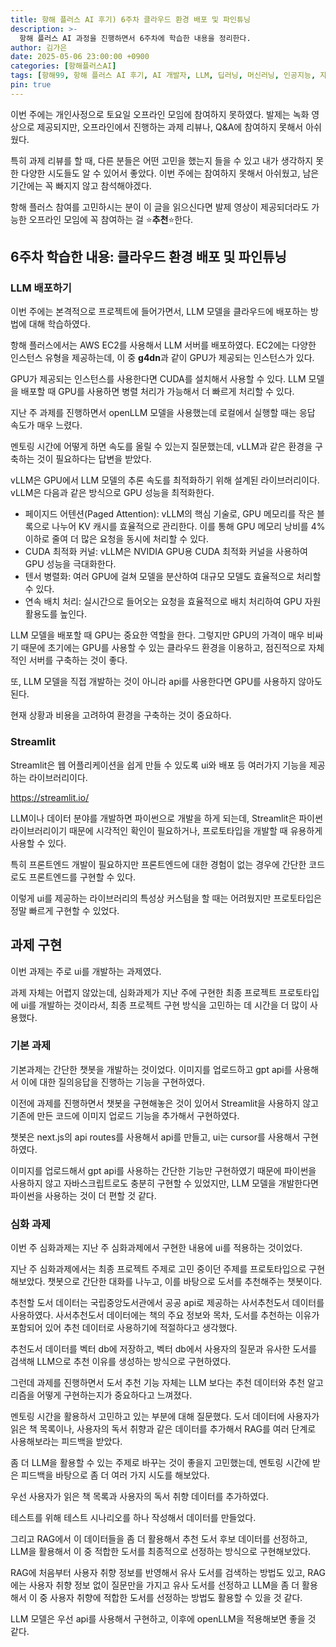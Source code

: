 ```yaml
---
title: 항해 플러스 AI 후기) 6주차 클라우드 환경 배포 및 파인튜닝
description: >-
  항해 플러스 AI 과정을 진행하면서 6주차에 학습한 내용을 정리한다.
author: 김가은
date: 2025-05-06 23:00:00 +0900
categories: [항해플러스AI]
tags: [항해99, 항해 플러스 AI 후기, AI 개발자, LLM, 딥러닝, 머신러닝, 인공지능, 자연어 처리, GPT, Streamlit, AWS, ec2, vLLM]
pin: true
---
```


이번 주에는 개인사정으로 토요일 오프라인 모임에 참여하지 못하였다.
발제는 녹화 영상으로 제공되지만, 오프라인에서 진행하는 과제 리뷰나, Q&A에 참여하지 못해서 아쉬웠다.

특히 과제 리뷰를 할 때, 다른 분들은 어떤 고민을 했는지 들을 수 있고 내가 생각하지 못한 다양한 시도들도 알 수 있어서 좋았다.
이번 주에는 참여하지 못해서 아쉬웠고, 남은 기간에는 꼭 빠지지 않고 참석해야겠다.

항해 플러스 참여를 고민하시는 분이 이 글을 읽으신다면 발제 영상이 제공되더라도 가능한 오프라인 모임에 꼭 참여하는 걸 ⭐️**추천**⭐️한다.

## 6주차 학습한 내용: 클라우드 환경 배포 및 파인튜닝

### LLM 배포하기

이번 주에는 본격적으로 프로젝트에 들어가면서, LLM 모델을 클라우드에 배포하는 방법에 대해 학습하였다.

항해 플러스에서는 AWS EC2를 사용해서 LLM 서버를 배포하였다.
EC2에는 다양한 인스턴스 유형을 제공하는데, 이 중 **g4dn**과 같이 GPU가 제공되는 인스턴스가 있다.

GPU가 제공되는 인스턴스를 사용한다면 CUDA를 설치해서 사용할 수 있다.
LLM 모델을 배포할 때 GPU를 사용하면 병렬 처리가 가능해서 더 빠르게 처리할 수 있다.

지난 주 과제를 진행하면서 openLLM 모델을 사용했는데 로컬에서 실행할 때는 응답 속도가 매우 느렸다.

멘토링 시간에 어떻게 하면 속도를 올릴 수 있는지 질문했는데, vLLM과 같은 환경을 구축하는 것이 필요하다는 답변을 받았다.

vLLM은 GPU에서 LLM 모델의 추론 속도를 최적화하기 위해 설계된 라이브러리이다.
vLLM은 다음과 같은 방식으로 GPU 성능을 최적화한다.

- 페이지드 어텐션(Paged Attention): vLLM의 핵심 기술로, GPU 메모리를 작은 블록으로 나누어 KV 캐시를 효율적으로 관리한다. 이를 통해 GPU 메모리 낭비를 4% 이하로 줄여 더 많은 요청을 동시에 처리할 수 있다.
- CUDA 최적화 커널: vLLM은 NVIDIA GPU용 CUDA 최적화 커널을 사용하여 GPU 성능을 극대화한다.
- 텐서 병렬화: 여러 GPU에 걸쳐 모델을 분산하여 대규모 모델도 효율적으로 처리할 수 있다.
- 연속 배치 처리: 실시간으로 들어오는 요청을 효율적으로 배치 처리하여 GPU 자원 활용도를 높인다.

LLM 모델을 배포할 때 GPU는 중요한 역할을 한다.
그렇지만 GPU의 가격이 매우 비싸기 때문에 초기에는 GPU를 사용할 수 있는 클라우드 환경을 이용하고, 점진적으로 자체적인 서버를 구축하는 것이 좋다.

또, LLM 모델을 직접 개발하는 것이 아니라 api를 사용한다면 GPU를 사용하지 않아도 된다.

현재 상황과 비용을 고려하여 환경을 구축하는 것이 중요하다.

### Streamlit

Streamlit은 웹 어플리케이션을 쉽게 만들 수 있도록 ui와 배포 등 여러가지 기능을 제공하는 라이브러리이다.

https://streamlit.io/

LLM이나 데이터 분야를 개발하면 파이썬으로 개발을 하게 되는데, Streamlit은 파이썬 라이브러리이기 때문에 시각적인 확인이 필요하거나, 프로토타입을 개발할 때 유용하게 사용할 수 있다.

특히 프론트엔드 개발이 필요하지만 프론트엔드에 대한 경험이 없는 경우에 간단한 코드로도 프론트엔드를 구현할 수 있다.

이렇게 ui를 제공하는 라이브러리의 특성상 커스텀을 할 때는 어려웠지만 프로토타입은 정말 빠르게 구현할 수 있었다.

## 과제 구현

이번 과제는 주로 ui를 개발하는 과제였다.

과제 자체는 어렵지 않았는데, 심화과제가 지난 주에 구현한 최종 프로젝트 프로토타입에 ui를 개발하는 것이라서, 최종 프로젝트 구현 방식을 고민하는 데 시간을 더 많이 사용했다.

### 기본 과제

기본과제는 간단한 챗봇을 개발하는 것이었다.
이미지를 업로드하고 gpt api를 사용해서 이에 대한 질의응답을 진행하는 기능을 구현하였다.

이전에 과제를 진행하면서 챗봇을 구현해놓은 것이 있어서 Streamlit을 사용하지 않고 기존에 만든 코드에 이미지 업로드 기능을 추가해서 구현하였다.

챗봇은 next.js의 api routes를 사용해서 api를 만들고, ui는 cursor를 사용해서 구현하였다. 

이미지를 업로드해서 gpt api를 사용하는 간단한 기능만 구현하였기 때문에 파이썬을 사용하지 않고 자바스크립트로도 충분히 구현할 수 있었지만, LLM 모델을 개발한다면 파이썬을 사용하는 것이 더 편할 것 같다.

### 심화 과제

이번 주 심화과제는 지난 주 심화과제에서 구현한 내용에 ui를 적용하는 것이었다.

지난 주 심화과제에서는 최종 프로젝트 주제로 고민 중이던 주제를 프로토타입으로 구현해보았다.
챗봇으로 간단한 대화를 나누고, 이를 바탕으로 도서를 추천해주는 챗봇이다.

추천할 도서 데이터는 국립중앙도서관에서 공공 api로 제공하는 사서추천도서 데이터를 사용하였다.
사서추천도서 데이터에는 책의 주요 정보와 목차, 도서를 추천하는 이유가 포함되어 있어 추천 데이터로 사용하기에 적절하다고 생각했다.

추천도서 데이터를 벡터 db에 저장하고, 벡터 db에서 사용자의 질문과 유사한 도서를 검색해 LLM으로 추천 이유를 생성하는 방식으로 구현하였다.

그런데 과제를 진행하면서 도서 추천 기능 자체는 LLM 보다는 추천 데이터와 추천 알고리즘을 어떻게 구현하는지가 중요하다고 느껴졌다.

멘토링 시간을 활용하서 고민하고 있는 부분에 대해 질문했다.
도서 데이터에 사용자가 읽은 책 목록이나, 사용자의 독서 취향과 같은 데이터를 추가해서 RAG를 여러 단계로 사용해보라는 피드백을 받았다.

좀 더 LLM을 활용할 수 있는 주제로 바꾸는 것이 좋을지 고민했는데, 멘토링 시간에 받은 피드백을 바탕으로 좀 더 여러 가지 시도를 해보았다.

우선 사용자가 읽은 책 목록과 사용자의 독서 취향 데이터를 추가하였다.

테스트를 위해 테스트 시나리오를 하나 작성해서 데이터를 만들었다.

그리고 RAG에서 이 데이터들을 좀 더 활용해서 추천 도서 후보 데이터를 선정하고, LLM을 활용해서 이 중 적합한 도서를 최종적으로 선정하는 방식으로 구현해보았다.

RAG에 처음부터 사용자 취향 정보를 반영해서 유사 도서를 검색하는 방법도 있고,
RAG에는 사용자 취향 정보 없이 질문만을 가지고 유사 도서를 선정하고 LLM을 좀 더 활용해서 이 중 사용자 취향에 적합한 도서를 선정하는 방법도 활용할 수 있을 것 같다.

LLM 모델은 우선 api를 사용해서 구현하고, 이후에 openLLM을 적용해보면 좋을 것 같다.


